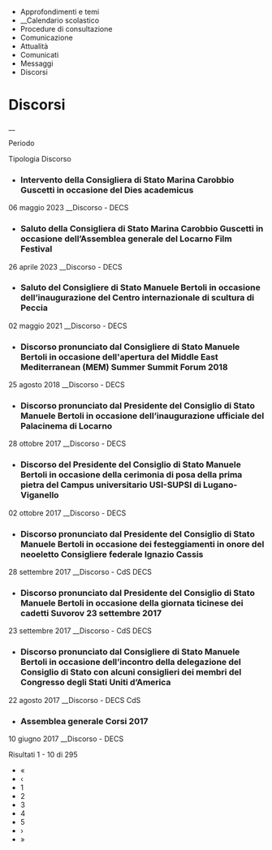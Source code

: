   * Approfondimenti e temi
  *  __Calendario scolastico
  * Procedure di consultazione
  * Comunicazione
  * Attualità
  * Comunicati
  * Messaggi
  * Discorsi

#  Discorsi

__

Periodo

Tipologia Discorso

  * ### Intervento della Consigliera di Stato Marina Carobbio Guscetti in occasione del Dies academicus

06 maggio 2023 __Discorso \- DECS

  * ### Saluto della Consigliera di Stato Marina Carobbio Guscetti in occasione dell’Assemblea generale del Locarno Film Festival

26 aprile 2023 __Discorso \- DECS

  * ### Saluto del Consigliere di Stato Manuele Bertoli in occasione dell’inaugurazione del Centro internazionale di scultura di Peccia

02 maggio 2021 __Discorso \- DECS

  * ### Discorso pronunciato dal Consigliere di Stato Manuele Bertoli in occasione dell'apertura del Middle East Mediterranean (MEM) Summer Summit Forum 2018

25 agosto 2018 __Discorso \- DECS

  * ### Discorso pronunciato dal Presidente del Consiglio di Stato Manuele Bertoli in occasione dell’inaugurazione ufficiale del Palacinema di Locarno 

28 ottobre 2017 __Discorso \- DECS

  * ### Discorso del Presidente del Consiglio di Stato Manuele Bertoli in occasione della cerimonia di posa della prima pietra del Campus universitario USI-SUPSI di Lugano-Viganello

02 ottobre 2017 __Discorso \- DECS

  * ### Discorso pronunciato dal Presidente del Consiglio di Stato Manuele Bertoli in occasione dei festeggiamenti in onore del neoeletto Consigliere federale Ignazio Cassis 

28 settembre 2017 __Discorso \- CdS DECS

  * ### Discorso pronunciato dal Presidente del Consiglio di Stato Manuele Bertoli in occasione della giornata ticinese dei cadetti Suvorov 23 settembre 2017 

23 settembre 2017 __Discorso \- CdS DECS

  * ### Discorso pronunciato dal Consigliere di Stato Manuele Bertoli in occasione dell’incontro della delegazione del Consiglio di Stato con alcuni consiglieri dei membri del Congresso degli Stati Uniti d’America

22 agosto 2017 __Discorso \- DECS CdS

  * ### Assemblea generale Corsi 2017

10 giugno 2017 __Discorso \- DECS

Risultati 1 - 10 di 295

  * «
  * ‹
  * 1
  * 2
  * 3
  * 4
  * 5
  * ›
  * »

